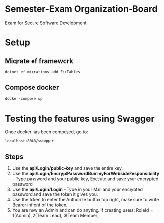 # Semester-Exam Organization-Board
Exam for Secure Software Development

# Setup

## Migrate ef framework
```bash
dotnet ef migrations add FixTables
```
## Compose docker
```bash
docker-compose up
```

# Testing the features using Swagger
Once docker has been composed, go to:
```bash
localhost:8080/swagger
```
## Steps
1. Use the **api/Login/public-key** and save the entire key.
2. Use the **api/Login/EncryptPasswordBummyForWebsideResponsibility** - Type password and your public key, Execute and save your encrypted password
3. Use the **api/Login/Login** - Type in your Mail and your encrypted password and save the token it gives you.
4. Use the token to enter the Authorize button top right, make sure to write Bearer infront of the token.
5. You are now an Admin and can do anyting. If creating users: RoleId = 1(Admin), 2(Team Lead), 3(Team Member)


